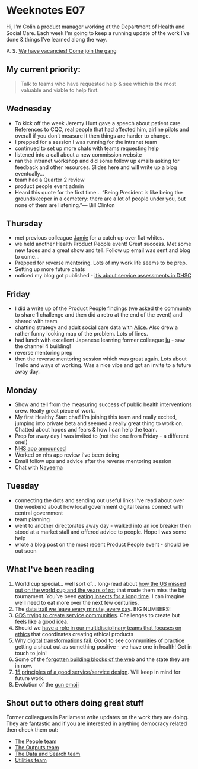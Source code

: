 # Weeknotes E07
Hi, I’m Colin a product manager working at the Department of Health and Social Care. Each week I’m going to keep a running update of the work I’ve done & things I’ve learned along the way.

P. S. [We have vacancies! Come join the gang](https://t.co/aafdLyCyOK?amp=1)

## My current priority:
> Talk to teams who have requested help & see which is the most valuable and viable to help first.

## Wednesday
- To kick off the week Jeremy Hunt gave a speech about patient care. References to CQC, real people that had affected him, airline pilots and overall if you don’t measure it then things are harder to change.
- I prepped for a session I was running for the intranet team
- continued to set up more chats with teams requesting help
- listened into a call about a new commission website
- ran the intranet workshop and did some follow up emails asking for feedback and other resources. Slides here and will write up a blog eventually...
- team had a Quarter 2 review
- product people event admin
- Heard this quote for the first time… “Being President is like being the groundskeeper in a cemetery: there are a lot of people under you, but none of them are listening.”― Bill Clinton

## Thursday
- met previous colleague [Jamie](https://twitter.com/oddtype?lang=en) for a catch up over flat whites.
- we held another Health Product People event! Great success. Met some new faces and a great show and tell. Follow up email was sent and blog to come...
- Prepped for reverse mentoring. Lots of my work life seems to be prep.
- Setting up more future chats
- noticed my blog got published - [it’s about service assessments in DHSC](https://digitalhealth.blog.gov.uk/2018/06/22/service-assessments-in-dhsc/)

## Friday
- I did a write up of the Product People findings (we asked the community to share 1 challenge and then did a retro at the end of the event) and shared with team
- chatting strategy and adult social care data with [Alice](https://twitter.com/aliceainsworth?lang=en). Also drew a rather funny looking map of the problem. Lots of lines.
- had lunch with excellent Japanese learning former colleague [Iu](https://uk.linkedin.com/in/iu-garcia-siches-1781929) - saw the channel 4 building!
- reverse mentoring prep
- then the reverse mentoring session which was great again. Lots about Trello and ways of working. Was a nice vibe and got an invite to a future away day.

## Monday
- Show and tell from the measuring success of public health interventions crew. Really great piece of work.
- My first Healthy Start chat! I’m joining this team and really excited, jumping into private beta and seemed a really great thing to work on. Chatted about hopes and fears & how I can help the team.
- Prep for away day I was invited to (not the one from Friday - a different one!)
- [NHS app announced](https://www.bbc.co.uk/news/technology-44676493)
- Worked on nhs app review i’ve been doing
- Email follow ups and advice after the reverse mentoring session
- Chat with [Nayeema](https://twitter.com/nayeemac?lang=en)

## Tuesday
- connecting the dots and sending out useful links I’ve read about over the weekend about how local government digital teams connect with central government
- team planning
- went to another directorates away day - walked into an ice breaker then stood at a market stall and offered advice to people. Hope I was some help
- wrote a blog post on the most recent Product People event - should be out soon

## What I've been reading
1. World cup special… well sort of… long-read about [how the US missed out on the world cup and the years of rot](https://www.theringer.com/2018/6/5/17428184/2018-world-cup-us-soccer-inside-story-jurgen-klinsmann-sunil-gulati-bruce-arena) that made them miss the big tournament.
You’ve been [eating insects for a long time](http://www.bbc.co.uk/news/business-43786055). I can imagine we’ll need to eat more over the next few centuries.
2. The [data trail we leave every minute, every day](https://www.forbes.com/sites/bernardmarr/2018/05/21/how-much-data-do-we-create-every-day-the-mind-blowing-stats-everyone-should-read/#90f448e60ba9). BIG NUMBERS!
3. [GDS trying to create service communities](https://gds.blog.gov.uk/2018/01/08/how-cross-government-communities-can-support-cross-government-services/). Challenges to create but feels like a good idea.
4. Should we [have a role in our multidisciplinary teams that focuses on ethics](https://medium.com/@alixtrot/working-ethically-at-speed-4534358e7eed) that coordinates creating ethical products 
5. Why [digital transformations fail](https://blog.wearefuturegov.com/teaching-the-world-to-sing-in-perfect-harmony-or-why-your-transformation-programme-will-fail-ea69fecf1f3a). Good to see communities of practice getting a shout out as something positive - we have one in health! Get in touch to join!
6. Some of the [forgotten building blocks of the web](https://anildash.com/2018/03/22/he-missing-building-blocks-of-the-web/) and the state they are in now.
7. [15 principles of a good service/service design](https://blog.louisedowne.com/2018/06/14/15-principles-of-good-service-design/). Will keep in mind for future work.
8. Evolution of the [gun emoji](https://www.theverge.com/2018/4/25/17278902/google-dumping-pistol-emoji-watergun-microsoft)

## Shout out to others doing great stuff
Former colleagues in Parliament write updates on the work they are doing. They are fantastic and if you are interested in anything democracy related then check them out:
- [The People team](https://ukparliament.github.io/sprintnotes.people/)
- [The Outputs team](https://ukparliament.github.io/sprintnotes.outputs/)
- [The Data and Search team](https://ukparliament.github.io/weeknotes.data-search/)
- [Utilities team](https://medium.com/@gemmarogers1)
